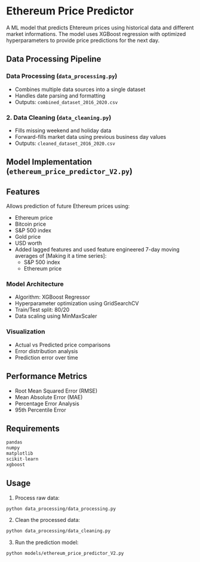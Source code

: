 # Ethereum Price Predictor
A ML model that predicts Ehtereum prices using historical data and different market informations. The model uses XGBoost regression with optimized hyperparameters to provide price predictions for the next day. 

## Data Processing Pipeline

### Data Processing (`data_processing.py`)
- Combines multiple data sources into a single dataset
- Handles date parsing and formatting
- Outputs: `combined_dataset_2016_2020.csv`

### 2. Data Cleaning (`data_cleaning.py`)
- Fills missing weekend and holiday data
- Forward-fills market data using previous business day values
- Outputs: `cleaned_dataset_2016_2020.csv`

## Model Implementation (`ethereum_price_predictor_V2.py`)

## Features
Allows prediction of future Ethereum prices using:
- Ethereum price 
- Bitcoin price
- S&P 500 index
- Gold price
- USD worth
- Added lagged features and used feature engineered 7-day moving averages of [Making it a time series]:
  - S&P 500 index
  - Ethereum price

### Model Architecture
- Algorithm: XGBoost Regressor
- Hyperparameter optimization using GridSearchCV
- Train/Test split: 80/20 
- Data scaling using MinMaxScaler

### Visualization 
- Actual vs Predicted price comparisons
- Error distribution analysis
- Prediction error over time

## Performance Metrics
- Root Mean Squared Error (RMSE)
- Mean Absolute Error (MAE)
- Percentage Error Analysis
- 95th Percentile Error

## Requirements

```python
pandas
numpy
matplotlib
scikit-learn
xgboost
```

## Usage

1. Process raw data:
```bash
python data_processing/data_processing.py
```

2. Clean the processed data:
```bash
python data_processing/data_cleaning.py
```

3. Run the prediction model:
```bash
python models/ethereum_price_predictor_V2.py
```







